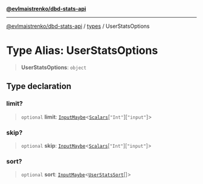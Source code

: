 [**@evlmaistrenko/dbd-stats-api**](../../../README.md)

---

[@evlmaistrenko/dbd-stats-api](../../../README.md) / [types](../README.md) / UserStatsOptions

# Type Alias: UserStatsOptions

> **UserStatsOptions**: `object`

## Type declaration

### limit?

> `optional` **limit**: [`InputMaybe`](InputMaybe.md)\<[`Scalars`](Scalars.md)\[`"Int"`\]\[`"input"`\]\>

### skip?

> `optional` **skip**: [`InputMaybe`](InputMaybe.md)\<[`Scalars`](Scalars.md)\[`"Int"`\]\[`"input"`\]\>

### sort?

> `optional` **sort**: [`InputMaybe`](InputMaybe.md)\<[`UserStatsSort`](../enumerations/UserStatsSort.md)[]\>
